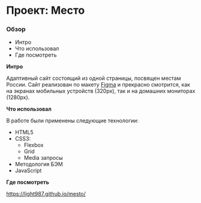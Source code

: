 # Проект: Место

### Обзор

* Интро
* Что использовал
* Где посмотреть

**Интро**

Адаптивный сайт состоящий из одной страницы, посвящен местам России. Сайт реализован по
макету [Figma]([https://www.figma.com/file/2cn9N9jSkmxD84oJik7xL7/JavaScript.-Sprint-4?node-id=0%3A1](https://www.figma.com/file/kRVLKwYG3d1HGLvh7JFWRT/JavaScript.-Sprint-6?t=kwZzp1yNhsID01K7-6))
и прекрасно смотрится, как на экранах мобильных устройств (320px),
так и на домашних мониторах (1280px).

**Что использовал**

В работе были применены следующие технологии:

- HTML5
- CSS3:
    - Flexbox
    - Grid
    - Media запросы
- Методология БЭМ
- JavaScript

**Где посмотреть**

https://light987.github.io/mesto/

